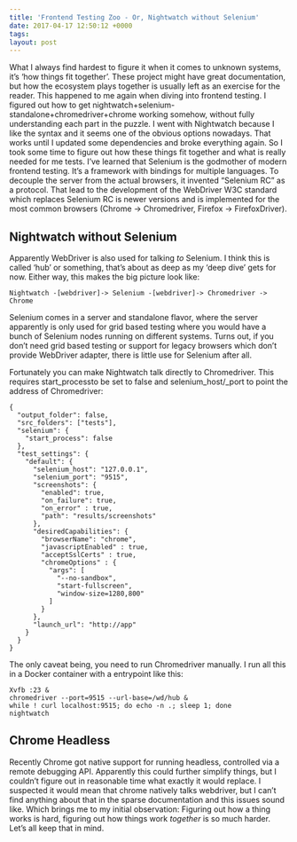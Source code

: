 ```yaml
---
title: 'Frontend Testing Zoo - Or, Nightwatch without Selenium'
date: 2017-04-17 12:50:12 +0000
tags: 
layout: post
---
```

What I always find hardest to figure it when it comes to unknown systems, it’s ‘how things fit together’. These project might have great documentation, but how the ecosystem plays together is usually left as an exercise for the reader.
This happened to me again when diving into frontend testing. I figured out how to get nightwatch+selenium-standalone+chromedriver+chrome working somehow, without fully understanding each part in the puzzle. I went with Nightwatch because I like the syntax and it seems one of the obvious options nowadays. That works until I updated some dependencies and broke everything again. So I took some time to figure out how these things fit together and what is really needed for me tests.
I’ve learned that Selenium is the godmother of modern frontend testing. It’s a framework with bindings for multiple languages. To decouple the server from the actual browsers, it invented “Selenium RC” as a protocol. That lead to the development of the WebDriver W3C standard which replaces Selenium RC is newer versions and is implemented for the most common browsers (Chrome -> Chromedriver, Firefox -> FirefoxDriver).
## Nightwatch without Selenium
Apparently WebDriver is also used for talking *to* Selenium. I think this is called ‘hub’ or something, that’s about as deep as my ‘deep dive’ gets for now. Either way, this makes the big picture look like:
```
Nightwatch -[webdriver]-> Selenium -[webdriver]-> Chromedriver -> Chrome
```
Selenium comes in a server and standalone flavor, where the server apparently is only used for grid based testing where you would have a bunch of Selenium nodes running on different systems. Turns out, if you don’t need grid based testing or support for legacy browsers which don’t provide WebDriver adapter, there is little use for Selenium after all.

Fortunately you can make Nightwatch talk directly to Chromedriver. This requires start_processto be set to false and selenium_host/_port to point the address of Chromedriver:
```
{
  "output_folder": false,
  "src_folders": ["tests"],
  "selenium": {
    "start_process": false
  },
  "test_settings": {
    "default": {
      "selenium_host": "127.0.0.1",
      "selenium_port": "9515",
      "screenshots": {
        "enabled": true,
        "on_failure": true,
        "on_error" : true,
        "path": "results/screenshots"
      },
      "desiredCapabilities": {
        "browserName": "chrome",
        "javascriptEnabled" : true,
        "acceptSslCerts" : true,
        "chromeOptions" : {
          "args": [
            "--no-sandbox",
            "start-fullscreen",
            "window-size=1280,800"
          ]
        }
      },
      "launch_url": "http://app"
    }
  }
}
```
The only caveat being, you need to run Chromedriver manually. I run all this in a Docker container with a entrypoint like this:
```
Xvfb :23 &
chromedriver --port=9515 --url-base=/wd/hub &
while ! curl localhost:9515; do echo -n .; sleep 1; done
nightwatch
```
## Chrome Headless
Recently Chrome got native support for running headless, controlled via a remote debugging API. Apparently this could further simplify things, but I couldn’t figure out in reasonable time what exactly it would replace. I suspected it would mean that chrome natively talks webdriver, but I can’t find anything about that in the sparse documentation and this issues sound like.
Which brings me to my initial observation: Figuring out how a thing works is hard, figuring out how things work *together* is so much harder. Let’s all keep that in mind.
